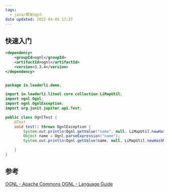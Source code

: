 ```yaml
---
tags:
  - java/框架ognl
date updated: 2022-04-05 17:27
---
```



## 快速入门

```xml
<dependency>
    <groupId>ognl</groupId>
    <artifactId>ognl</artifactId>
    <version>3.3.4</version>
</dependency>
```



```java

package io.leaderli.demo;

import io.leaderli.litool.core.collection.LiMapUtil;
import ognl.Ognl;
import ognl.OgnlException;
import org.junit.jupiter.api.Test;

public class OgnlTest {
    @Test
    void test() throws OgnlException {
        System.out.println(Ognl.getValue("name", null, LiMapUtil.newHashMap("name", "123")));
        Object name = Ognl.parseExpression("name");
        System.out.println(Ognl.getValue(name, null, LiMapUtil.newHashMap("name", "123")));

    }
}

```


## 参考
[OGNL - Apache Commons OGNL - Language Guide](https://commons.apache.org/dormant/commons-ognl/language-guide.html)